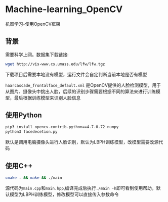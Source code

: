 # Machine-learning_OpenCV
机器学习-使用OpenCV框架

## 背景

需要科学上网。数据集下载链接:

```bash
wget http://vis-www.cs.umass.edu/lfw/lfw.tgz
```

下载项目后需要本地没有模型，运行文件会自定判断当前本地是否有模型

`haarcascade_frontalface_default.xml` 是OpenCV提供的人脸检测模型，用于从图片、摄像头中挑出人脸，后续的识别步骤需要根据不同的算法来进行训练模型，最后根据训练模型来识别人脸信息

## 使用Python
```bash
pip3 install opencv-contrib-python==4.7.0.72 numpy
python3 facedecetion.py
```

默认是调用电脑摄像头进行人脸识别，默认为LBPH训练模型，改模型需要改源代码


## 使用C++
```bash
cmake . && make && ./main
```

源代码为`main.cpp`和`main.hpp`,编译完成后执行`./main -h`即可看到使用帮助，默认模型为LBPH训练模型，修改模型可以直接传入参数命令
